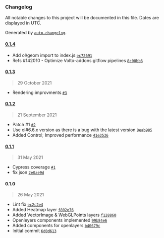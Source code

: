 ### Changelog

All notable changes to this project will be documented in this file. Dates are displayed in UTC.

Generated by [`auto-changelog`](https://github.com/CookPete/auto-changelog).

#### [0.1.4](https://github.com/eea/volto-openlayers-map/compare/0.1.3...0.1.4)

- Add ol/geom import to index.js [`ec72691`](https://github.com/eea/volto-openlayers-map/commit/ec72691270517325d2bb1601a35a4046215f2441)
- Refs #142010 - Optimize Volto-addons gitflow pipelines [`8c08bb6`](https://github.com/eea/volto-openlayers-map/commit/8c08bb699f8ecafe631b6dd14899f008edb166d3)

#### [0.1.3](https://github.com/eea/volto-openlayers-map/compare/0.1.2...0.1.3)

> 29 October 2021

- Rendering improvments [`#3`](https://github.com/eea/volto-openlayers-map/pull/3)

#### [0.1.2](https://github.com/eea/volto-openlayers-map/compare/0.1.1...0.1.2)

> 21 September 2021

- Patch #1 [`#2`](https://github.com/eea/volto-openlayers-map/pull/2)
- Use ol#6.6.x version as there is a bug with the latest version [`8eab985`](https://github.com/eea/volto-openlayers-map/commit/8eab98575f93abf1f6e0e49855fd5737e0ca3b36)
- Added Control; Improved performance [`41e3536`](https://github.com/eea/volto-openlayers-map/commit/41e35369aa97e55f17f8b60d23317671a85ca7dc)

#### [0.1.1](https://github.com/eea/volto-openlayers-map/compare/0.1.0...0.1.1)

> 31 May 2021

- Cypress coverage [`#1`](https://github.com/eea/volto-openlayers-map/pull/1)
- fix json [`2e0ae9d`](https://github.com/eea/volto-openlayers-map/commit/2e0ae9dc87d97d0cb5904dd8f8c51e153f0e29a2)

#### 0.1.0

> 26 May 2021

- Lint fix [`ec2c2e4`](https://github.com/eea/volto-openlayers-map/commit/ec2c2e43a46c158bb813ade32834bf328b444895)
- Added Heatmap layer [`f802e76`](https://github.com/eea/volto-openlayers-map/commit/f802e76e81c353da9f4e2b7058e40a0fff9f1fe5)
- Added VectorImage & WebGLPoints layers [`f128860`](https://github.com/eea/volto-openlayers-map/commit/f128860ec396f2ad7f6e7791a0054ad9a0f6e6df)
- Openleyers components implemented [`99b84e6`](https://github.com/eea/volto-openlayers-map/commit/99b84e695e860e44ff6f728e37ca8493b9b06b0c)
- Added components for openlayers [`b40679c`](https://github.com/eea/volto-openlayers-map/commit/b40679c21483151c1e588c0dfd1fa9ad5fdfc733)
- Initial commit [`6d0d613`](https://github.com/eea/volto-openlayers-map/commit/6d0d613377abb206619a5506e1a7fb04e56b9e4b)
